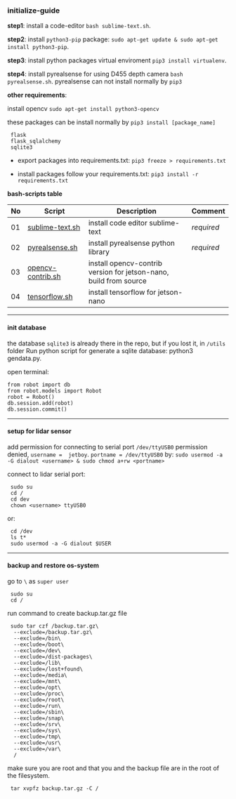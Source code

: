 ### initialize-guide

**step1**: install a code-editor `bash sublime-text.sh`.

**step2**: install `python3-pip` package: `sudo apt-get update & sudo apt-get install python3-pip`.

**step3**: install python packages virtual enviroment `pip3 install virtualenv`.

**step4**: install pyrealsense for using D455 depth camera `bash pyrealsense.sh`. pyrealsense can not install normally by `pip3`

**other requirements**:

install opencv `sudo apt-get install python3-opencv`

these packages can be install normally by `pip3 install [package_name]`

     flask
     flask_sqlalchemy
     sqlite3

- export packages into requirements.txt: `pip3 freeze > requirements.txt`

- install packages follow your requirements.txt: `pip3 install -r requirements.txt`

**bash-scripts table**

|No|Script|Description|Comment|
|---|---|---|---|
|01|[sublime-text.sh](/init/sublime-text.sh)|install code editor sublime-text|*required*|
|02|[pyrealsense.sh](/init/pyrealsense.sh)|install pyrealsense python library|*required*|
|03|[opencv-contrib.sh](/init/opencv-contrib.sh)|install opencv-contrib version for jetson-nano, build from source||
|04|[tensorflow.sh](/init/tensorflow.sh)|install tensorflow for jetson-nano||
______

#### init database

the database `sqlite3` is already there in the repo, but if you lost it, in `/utils` folder Run python script for generate a sqlite database: python3 gendata.py.

open terminal:

	from robot import db
	from robot.models import Robot
	robot = Robot()
	db.session.add(robot)
	db.session.commit()
______

#### setup for lidar sensor

add permission for connecting to serial port `/dev/ttyUSB0` permission denied, `username =  jetboy`. `portname = /dev/ttyUSB0` by: `sudo usermod -a -G dialout <username> & sudo chmod a+rw <portname>`

connect to lidar serial port:

     sudo su
     cd /
     cd dev
     chown <username> ttyUSB0

or:

     cd /dev
     ls t*
     sudo usermod -a -G dialout $USER
______

#### backup and restore os-system

go to `\` as `super user`

     sudo su
     cd /

run command to create backup.tar.gz file

     sudo tar czf /backup.tar.gz\
      --exclude=/backup.tar.gz\
      --exclude=/bin\
      --exclude=/boot\
      --exclude=/dev\
      --exclude=/dist-packages\
      --exclude=/lib\
      --exclude=/lost+found\
      --exclude=/media\
      --exclude=/mnt\
      --exclude=/opt\
      --exclude=/proc\
      --exclude=/root\
      --exclude=/run\
      --exclude=/sbin\
      --exclude=/snap\
      --exclude=/srv\
      --exclude=/sys\
      --exclude=/tmp\
      --exclude=/usr\
      --exclude=/var\
      /

make sure you are root and that you and the backup file are in the root of the filesystem.

     tar xvpfz backup.tar.gz -C /